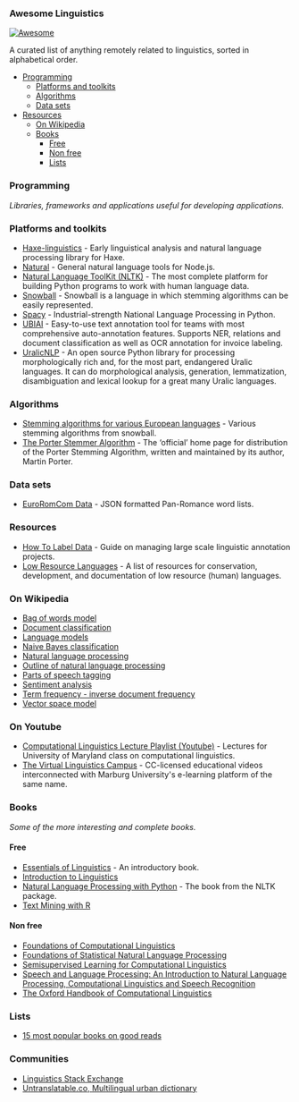 ### Awesome Linguistics

[![Awesome](https://cdn.rawgit.com/sindresorhus/awesome/d7305f38d29fed78fa85652e3a63e154dd8e8829/media/badge.svg)](https://github.com/sindresorhus/awesome)

A curated list of anything remotely related to linguistics, sorted in alphabetical order.

- [Programming](#programming)
  - [Platforms and toolkits](#platforms-and-toolkits)
  - [Algorithms](#algorithms)
  - [Data sets](#data-sets)
- [Resources](#resources)
  - [On Wikipedia](#on-wikipedia)
  - [Books](#books)
    - [Free](#free)
    - [Non free](#non-free)
    - [Lists](#lists)

### Programming

_Libraries, frameworks and applications useful for developing applications._

### Platforms and toolkits

- [Haxe-linguistics](https://github.com/sexybiggetje/haxe-linguistics) - Early linguistical analysis and natural language processing library for Haxe.
- [Natural](https://github.com/NaturalNode/natural) - General natural language tools for Node.js.
- [Natural Language ToolKit (NLTK)](http://www.nltk.org/) - The most complete platform for building Python programs to work with human language data.
- [Snowball](http://snowball.tartarus.org/) - Snowball is a language in which stemming algorithms can be easily represented.
- [Spacy](https://spacy.io/) - Industrial-strength National Language Processing in Python.
- [UBIAI](https://ubiai.tools/) - Easy-to-use text annotation tool for teams with most comprehensive auto-annotation features. Supports NER, relations and document classification as well as OCR annotation for invoice labeling.
- [UralicNLP](https://github.com/mikahama/uralicNLP) - An open source Python library for processing morphologically rich and, for the most part, endangered Uralic languages. It can do morphological analysis, generation, lemmatization, disambiguation and lexical lookup for a great many Uralic languages.

### Algorithms

- [Stemming algorithms for various European languages](http://snowball.tartarus.org/texts/stemmersoverview.html) - Various stemming algorithms from snowball.
- [The Porter Stemmer Algorithm](http://tartarus.org/martin/PorterStemmer/) - The ‘official’ home page for distribution of the Porter Stemming Algorithm, written and maintained by its author, Martin Porter.

### Data sets

- [EuroRomCom Data](https://github.com/kirkins/euroromcom) - JSON formatted Pan-Romance word lists.

### Resources

- [How To Label Data](https://www.lighttag.io/how-to-label-data/) - Guide on managing large scale linguistic annotation projects.
- [Low Resource Languages](https://github.com/RIchardLitt/low-resource-languages) - A list of resources for conservation, development, and documentation of low resource (human) languages.

### On Wikipedia

- [Bag of words model](http://en.wikipedia.org/wiki/Bag-of-words_model)
- [Document classification](http://en.wikipedia.org/wiki/Document_classification)
- [Language models](http://en.wikipedia.org/wiki/Language_model)
- [Naive Bayes classification](http://en.wikipedia.org/wiki/Naive_Bayes_classifier)
- [Natural language processing](http://en.wikipedia.org/wiki/Natural_language_processing)
- [Outline of natural language processing](http://en.wikipedia.org/wiki/Outline_of_natural_language_processing)
- [Parts of speech tagging](http://en.wikipedia.org/wiki/Part-of-speech_tagging)
- [Sentiment analysis](http://en.wikipedia.org/wiki/Sentiment_analysis)
- [Term frequency - inverse document frequency](http://en.wikipedia.org/wiki/Tf%E2%80%93idf)
- [Vector space model](http://en.wikipedia.org/wiki/Vector_space_model)

### On Youtube

- [Computational Linguistics Lecture Playlist (Youtube)](https://www.youtube.com/playlist?list=PLegWUnz91WfuPebLI97-WueAP90JO-15i) - Lectures for University of Maryland class on computational linguistics.
- [The Virtual Linguistics Campus](https://www.youtube.com/channel/UCaMpov1PPVXGcKYgwHjXB3g) - CC-licensed educational videos interconnected with Marburg University's e-learning platform of the same name.

### Books

_Some of the more interesting and complete books._

#### Free

- [Essentials of Linguistics](https://essentialsoflinguistics.pressbooks.com/) - An introductory book.
- [Introduction to Linguistics](https://linguistics.ucla.edu/people/Kracht/courses/ling20-fall07/ling-intro.pdf)
- [Natural Language Processing with Python](http://www.nltk.org/book/) - The book from the NLTK package.
- [Text Mining with R](https://www.tidytextmining.com)

#### Non free

- [Foundations of Computational Linguistics](http://books.google.com/books?id=o9iGAgAAQBAJ&dq=Foundations+of+Computational+Linguistics&hl=nl&source=gbs_navlinks_s)
- [Foundations of Statistical Natural Language Processing](https://books.google.nl/books?id=YiFDxbEX3SUC)
- [Semisupervised Learning for Computational Linguistics](http://books.google.com/books/about/Semisupervised_Learning_for_Computationa.html?id=VCd67cGB_rAC&redir_esc=y)
- [Speech and Language Processing: An Introduction to Natural Language Processing, Computational Linguistics and Speech Recognition](https://books.google.nl/books?id=fZmj5UNK8AQC)
- [The Oxford Handbook of Computational Linguistics](http://www.oxfordhandbooks.com/view/10.1093/oxfordhb/9780199276349.001.0001/oxfordhb-9780199276349)

### Lists

- [15 most popular books on good reads](http://www.goodreads.com/shelf/show/natural-language-processing)

### Communities

- [Linguistics Stack Exchange](https://linguistics.stackexchange.com/)
- [Untranslatable.co, Multilingual urban dictionary](https://untranslatable.co/)
